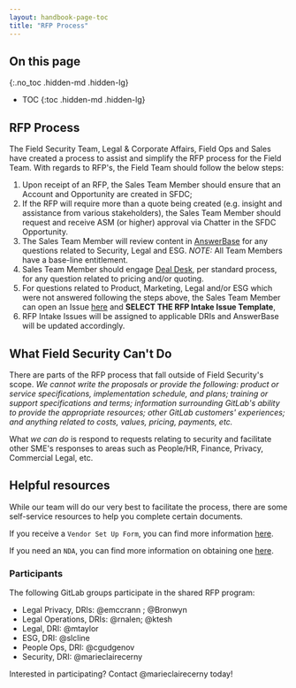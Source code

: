 ```yaml
---
layout: handbook-page-toc
title: "RFP Process"
---
```


## On this page
{:.no_toc .hidden-md .hidden-lg}
 
- TOC
{:toc .hidden-md .hidden-lg}


## RFP Process

The Field Security Team, Legal & Corporate Affairs, Field Ops and Sales have created a process to assist and simplify the RFP process for the Field Team. With regards to RFP's, the Field Team should follow the below steps:

1. Upon receipt of an RFP, the Sales Team Member should ensure that an Account and Opportunity are created in SFDC;
1. If the RFP will require more than a quote being created (e.g. insight and assistance from various stakeholders), the Sales Team Member should request and receive ASM (or higher) approval via Chatter in the SFDC Opportunity. 
1. The Sales Team Member will review content in [AnswerBase](https://app.vendorpedia.com/vendor-portal/libraries) for any questions related to Security, Legal and ESG. _NOTE:_ All Team Members have a base-line entitlement.
1. Sales Team Member should engage [Deal Desk](https://about.gitlab.com/handbook/sales/field-operations/sales-operations/deal-desk/#communicating-with-the-deal-desk-team), per standard process, for any question related to pricing and/or quoting. 
1. For questions related to Product, Marketing, Legal and/or ESG which were not answered following the steps above, the Sales Team Member can open an Issue [here](https://gitlab.com/gitlab-com/legal-and-compliance/-/issues) and **SELECT THE RFP Intake Issue Template**,
1. RFP Intake Issues will be assigned to applicable DRIs and AnswerBase will be updated accordingly. 


## What Field Security Can't Do

There are parts of the RFP process that fall outside of Field Security's scope. _We cannot write the proposals or provide the following: product or service specifications, implementation schedule, and plans; training or support specifications and terms; information surrounding GitLab's ability to provide the appropriate resources; other GitLab customers' experiences; and anything related to costs, values, pricing, payments, etc._

What _we can do_ is respond to requests relating to security and facilitate other SME's responses to areas such as People/HR, Finance, Privacy, Commercial Legal, etc. 


## Helpful resources

While our team will do our very best to facilitate the process, there are some self-service resources to help you complete certain documents. 

If you receive a `Vendor Set Up Form`, you can find more information [here](https://about.gitlab.com/handbook/sales/field-operations/order-processing/#how-to-process-customer-requested-vendor-setup-forms).

If you need an `NDA`, you can find more information on obtaining one [here](https://about.gitlab.com/handbook/legal/NDA/). 



### Participants
The following GitLab groups participate in the shared RFP program:

- Legal Privacy, DRIs: @emccrann ; @Bronwyn  
- Legal Operations, DRIs: @rnalen; @ktesh
- Legal, DRI: @mtaylor
- ESG, DRI: @slcline 
- People Ops, DRI: @cgudgenov
- Security, DRI: @marieclairecerny

Interested in participating? Contact @marieclairecerny today! 
